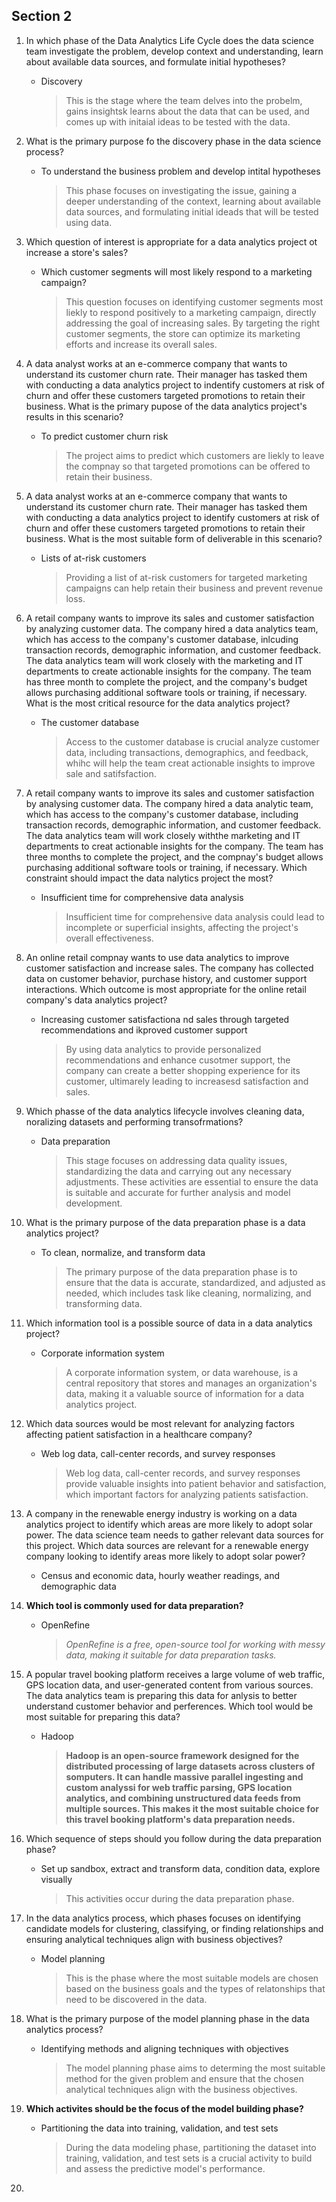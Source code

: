 ## Section 2 

1. In which phase of the Data Analytics Life Cycle does the data science team investigate the problem, develop context and understanding, learn about available data sources, and formulate initial hypotheses?
   - Discovery
     > This is the stage where the team delves into the probelm, gains insightsk learns about the data that can be used, and comes up with initaial ideas to be tested with the data.

2. What is the primary purpose fo the discovery phase in the data science process?
   - To understand the business problem and develop intital hypotheses
     > This phase focuses on investigating the issue, gaining a deeper understanding of the context, learning about available data sources, and formulating initial ideads that will be tested using data.

3. Which question of interest is appropriate for a data analytics project ot increase a store's sales?
   - Which customer segments will most likely respond to a marketing campaign?
     > This question focuses on identifying customer segments most liekly to respond positively to a marketing campaign, directly addressing the goal of increasing sales.  By targeting the right customer segments, the store can optimize its marketing efforts and increase its overall sales.

4. A data analyst works at an e-commerce company that wants to understand its customer churn rate.  Their manager has tasked them with conducting a data analytics project to indentify customers at risk of churn and offer these customers targeted promotions to retain their business.     What is the primary pupose of the data analytics project's results in this scenario?
   - To predict customer churn risk
     > The project aims to predict which customers are liekly to leave the compnay so that targeted promotions can be offered to retain their business.

5. A data analyst works at an e-commerce company that wants to understand its customer churn rate.  Their manager has tasked them with conducting a data analytics project to identify customers at risk of churn and offer these customers targeted promotions to retain their business.    What is the most suitable form of deliverable in this scenario?
   - Lists of at-risk customers
     > Providing a list of at-risk customers for targeted  marketing campaigns can help retain their business and prevent revenue loss.

6. A retail company wants to improve its sales and customer satisfaction by analyzing customer data.  The company hired a data analytics team, which has access to the company's customer database, inlcuding transaction records, demographic information, and customer feedback.  The data analytics team will work closely with the marketing and IT departments to create actionable insights for the company.  The team has three month to complete the project, and the company's budget allows purchasing additional software tools or training, if necessary.       What is the most critical resource for the data analytics project?
   - The customer database
     > Access to the customer database is crucial analyze customer data, including transactions, demographics, and feedback, whihc will help the team creat actionable insights to improve sale and satifsfaction.

7. A retail company wants to improve its sales and customer satisfaction by analysing customer data. The company hired a data analytic team, which has access to the company's customer database, including transaction records, demographic information, and customer feedback.  The data analytics team will work closely withthe marketing and IT departments to creat actionable insights for the company.  The team has three months to complete the project, and the compnay's budget allows purchasing additional software tools or training, if necessary.    Which constraint should impact the data nalytics project the most?
   - Insufficient time for comprehensive data analysis
     > Insufficient time for comprehensive data analysis could lead to incomplete or superficial insights, affecting the project's overall effectiveness.

8. An online retail compnay wants to use data analytics to improve customer satisfaction and increase sales.  The company has collected data on customer behavior, purchase history, and customer support interactions.     Which outcome is most appropriate for the online retail company's data analytics project?
   - Increasing customer satisfactiona nd sales through targeted recommendations and ikproved customer support
     > By using data analytics to provide personalized recommendations and enhance cusotmer support, the company can create a better shopping experience for its customer, ultimarely leading to increasesd satisfaction and sales.

9. Which phasse of the data analytics lifecycle involves cleaning data, noralizing datasets and performing transofrmations?
   - Data preparation
     > This stage focuses on addressing data quality issues, standardizing the data and  carrying out any necessary adjustments. These activities are essential to ensure the data is suitable and accurate for further analysis and model development.

10. What is the primary purpose of the data preparation phase is a data analytics project?
    - To clean, normalize, and transform data
      > The primary purpose of the data preparation phase is to ensure that the data is accurate, standardized, and adjusted as needed, which includes task like cleaning, normalizing, and transforming data.

11. Which information tool is a possible source of data in a data analytics project?
    - Corporate information system
      > A corporate information system, or data warehouse, is a central repository that stores and manages an organization's data, making it a valuable source of information for a data analytics project.

12. Which data sources would be most relevant for analyzing factors affecting patient satisfaction in a healthcare company?
    - Web log data, call-center records, and survey responses
      > Web log data, call-center records, and survey responses provide valuable insights into patient behavior and satisfaction, which important factors for analyzing patients satisfaction.

13. A company in the renewable energy industry is working on a data analytics project to identify which areas are more likely to adopt solar power.  The data science team needs to gather relevant data sources for this project.  Which data sources are relevant for a renewable energy company looking to identify areas more likely to adopt solar power?
    - Census and economic data, hourly weather readings, and demographic data

14. **Which tool is commonly used for data preparation?**
    - OpenRefine
      > *OpenRefine is a free, open-source tool for working with messy data, making it suitable for data preparation tasks.*

15. A popular travel booking platform receives a large volume of web traffic, GPS location data, and user-generated content from various sources.  The data analytics team is preparing this data for anlysis to better understand customer behavior and perferences.   Which tool would be most suitable for preparing this data?
    - Hadoop
      > **Hadoop is an open-source framework designed for the distributed processing of large datasets across clusters of somputers.  It can handle massive parallel ingesting and custom analyssi for web traffic parsing, GPS location analytics, and combining unstructured data feeds from multiple sources.  This makes it the most suitable choice for this travel booking platform's data preparation needs.**

16. Which sequence of steps should you follow during the data preparation phase?
    - Set up sandbox, extract and transform data, condition data, explore visually
      > This activities occur during the data preparation phase.

17. In the data analytics process, which phases focuses on identifying candidate models for clustering, classifying, or finding relationships and ensuring analytical techniques align with business objectives?
    - Model planning
      > This is the phase where the most suitable models are chosen based on the business goals and the types of relatonships that need to be discovered in the data.

18. What is the primary purpose of the model planning phase in the data analytics process?
    - Identifying methods and aligning techniques with objectives
      > The model planning phase aims to determing the most suitable method for the given problem and ensure that the chosen analytical techniques align with the business objectives.

19. **Which activites should be the focus of the model building phase?**
    - Partitioning the data into training, validation, and test sets
      > During the data modeling phase, partitioning the dataset into training, validation, and test sets is a crucial activity to build and assess the predictive model's performance.

20.
